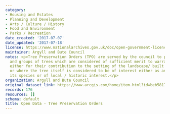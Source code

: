 ```yaml
---
category:
- Housing and Estates
- Planning and Development
- Arts / Culture / History
- Food and Environment
- Parks / Recreation
date_created: '2017-07-07'
date_updated: '2017-07-18'
license: https://www.nationalarchives.gov.uk/doc/open-government-licence/version/3/
maintainer: Argyll and Bute Council
notes: <p>Tree Preservation Orders (TPO) are served by the council to protect individual
  and groups of trees which are considered of sufficient merit to warrant formal protection
  either for their contribution to the setting of the landscape/ built environment
  or where the tree itself is considered to be of interest either as an example of
  its species or of local / historic interest.</p>
organization: Argyll and Bute Council
original_dataset_link: https://www.arcgis.com/home/item.html?id=beb58178a74f45eb9eca942cf2584c48
records: 176
resources: []
schema: default
title: Open Data - Tree Preservation Orders
---
```

